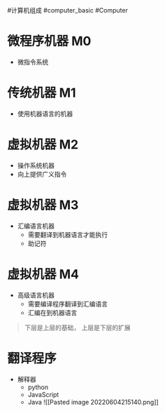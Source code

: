 #计算机组成 #computer_basic #Computer 
# 微程序机器 M0
- 微指令系统
# 传统机器 M1
- 使用机器语言的机器
# 虚拟机器 M2
- 操作系统机器
- 向上提供广义指令
# 虚拟机器 M3
- 汇编语言机器
	- 需要翻译到机器语言才能执行
	- 助记符
# 虚拟机器 M4
- 高级语言机器
	- 需要编译程序翻译到汇编语言
	- 汇编在到机器语言

> 下层是上层的基础， 上层是下层的扩展


# 翻译程序
-  解释器
	- python
	- JavaScript
	- Java
![[Pasted image 20220604215140.png]]